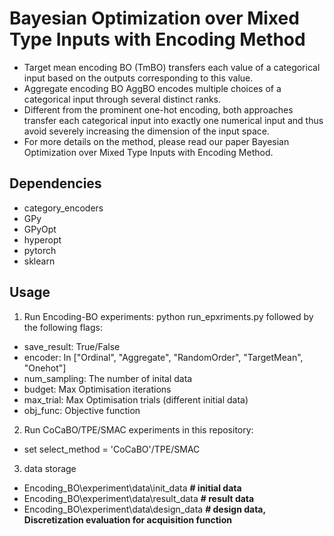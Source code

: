 # Bayesian Optimization over Mixed Type Inputs with Encoding Method 
- Target mean encoding BO (TmBO) transfers each value of a categorical input based on the outputs corresponding to this value.  
- Aggregate encoding BO AggBO encodes multiple choices of a categorical input through several distinct ranks.
- Different from the prominent one-hot encoding, both approaches transfer each categorical input into exactly one numerical input and thus avoid severely increasing the dimension of the input space.
- For more details on the method, please read our paper Bayesian Optimization over Mixed Type Inputs with Encoding Method. 


## Dependencies
- category_encoders
- GPy
- GPyOpt 
- hyperopt
- pytorch
- sklearn

## Usage

1. Run Encoding-BO experiments: python run_epxriments.py followed by the following flags: 
- save_result: True/False 
- encoder: In ["Ordinal", "Aggregate", "RandomOrder", "TargetMean", "Onehot"]
- num_sampling: The number of inital data
- budget: Max Optimisation iterations
- max_trial: Max Optimisation trials (different initial data)
- obj_func: Objective function

2. Run CoCaBO/TPE/SMAC experiments in this repository:
- set select_method = 'CoCaBO'/TPE/SMAC 

3. data storage
- Encoding_BO\experiment\data\init_data **# initial data**
- Encoding_BO\experiment\data\result_data **# result data**
- Encoding_BO\experiment\data\design_data **# design data, Discretization evaluation for acquisition function**




